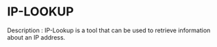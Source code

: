 # IP-LOOKUP
Description     :           IP-Lookup is a tool that can be used to retrieve information about an IP address.
